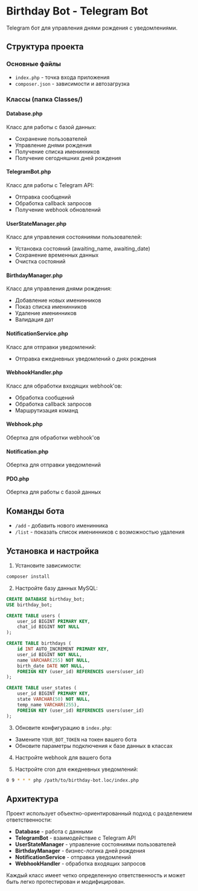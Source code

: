 # Birthday Bot - Telegram Bot

Telegram бот для управления днями рождения с уведомлениями.

## Структура проекта

### Основные файлы
- `index.php` - точка входа приложения
- `composer.json` - зависимости и автозагрузка

### Классы (папка Classes/)

#### Database.php
Класс для работы с базой данных:
- Сохранение пользователей
- Управление днями рождения
- Получение списка именинников
- Получение сегодняшних дней рождения

#### TelegramBot.php
Класс для работы с Telegram API:
- Отправка сообщений
- Обработка callback запросов
- Получение webhook обновлений

#### UserStateManager.php
Класс для управления состояниями пользователей:
- Установка состояний (awaiting_name, awaiting_date)
- Сохранение временных данных
- Очистка состояний

#### BirthdayManager.php
Класс для управления днями рождения:
- Добавление новых именинников
- Показ списка именинников
- Удаление именинников
- Валидация дат

#### NotificationService.php
Класс для отправки уведомлений:
- Отправка ежедневных уведомлений о днях рождения

#### WebhookHandler.php
Класс для обработки входящих webhook'ов:
- Обработка сообщений
- Обработка callback запросов
- Маршрутизация команд

#### Webhook.php
Обертка для обработки webhook'ов

#### Notification.php
Обертка для отправки уведомлений

#### PDO.php
Обертка для работы с базой данных

## Команды бота

- `/add` - добавить нового именинника
- `/list` - показать список именинников с возможностью удаления

## Установка и настройка

1. Установите зависимости:
```bash
composer install
```

2. Настройте базу данных MySQL:
```sql
CREATE DATABASE birthday_bot;
USE birthday_bot;

CREATE TABLE users (
    user_id BIGINT PRIMARY KEY,
    chat_id BIGINT NOT NULL
);

CREATE TABLE birthdays (
    id INT AUTO_INCREMENT PRIMARY KEY,
    user_id BIGINT NOT NULL,
    name VARCHAR(255) NOT NULL,
    birth_date DATE NOT NULL,
    FOREIGN KEY (user_id) REFERENCES users(user_id)
);

CREATE TABLE user_states (
    user_id BIGINT PRIMARY KEY,
    state VARCHAR(50) NOT NULL,
    temp_name VARCHAR(255),
    FOREIGN KEY (user_id) REFERENCES users(user_id)
);
```

3. Обновите конфигурацию в `index.php`:
- Замените `YOUR_BOT_TOKEN` на токен вашего бота
- Обновите параметры подключения к базе данных в классах

4. Настройте webhook для вашего бота

5. Настройте cron для ежедневных уведомлений:
```bash
0 9 * * * php /path/to/birthday-bot.loc/index.php
```

## Архитектура

Проект использует объектно-ориентированный подход с разделением ответственности:

- **Database** - работа с данными
- **TelegramBot** - взаимодействие с Telegram API
- **UserStateManager** - управление состояниями пользователей
- **BirthdayManager** - бизнес-логика дней рождения
- **NotificationService** - отправка уведомлений
- **WebhookHandler** - обработка входящих запросов

Каждый класс имеет четко определенную ответственность и может быть легко протестирован и модифицирован. 